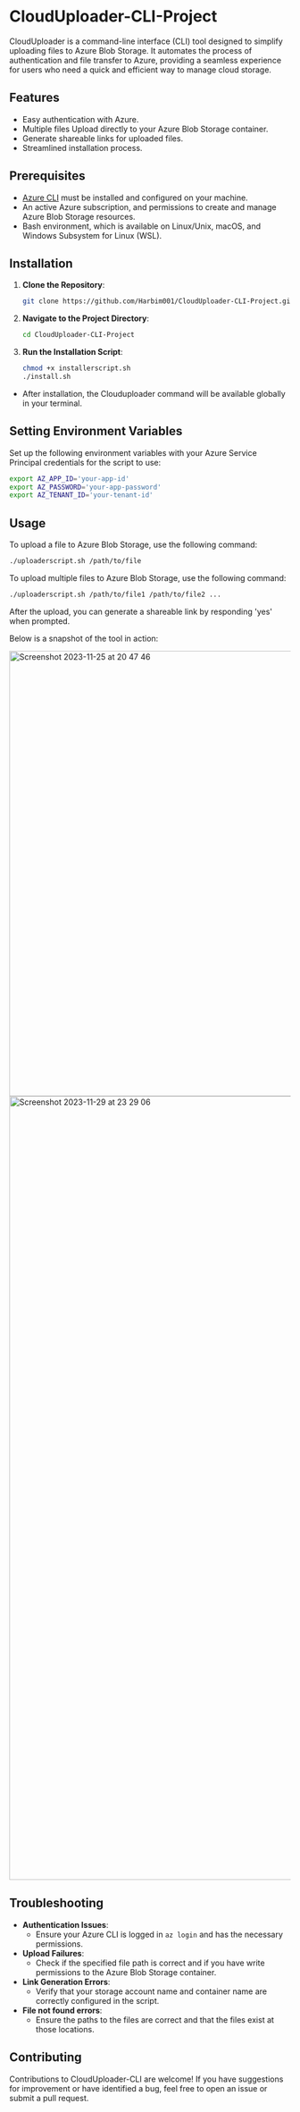 # CloudUploader-CLI-Project

CloudUploader is a command-line interface (CLI) tool designed to simplify uploading files to Azure Blob Storage. It automates the process of authentication and file transfer to Azure, providing a seamless experience for users who need a quick and efficient way to manage cloud storage.

## Features

- Easy authentication with Azure.
- Multiple files Upload directly to your Azure Blob Storage container.
- Generate shareable links for uploaded files.
- Streamlined installation process.

## Prerequisites

- [Azure CLI](https://docs.microsoft.com/cli/azure/install-azure-cli) must be installed and configured on your machine.
- An active Azure subscription, and permissions to create and manage Azure Blob Storage resources.
- Bash environment, which is available on Linux/Unix, macOS, and Windows Subsystem for Linux (WSL).

## Installation

1. **Clone the Repository**:
   ```bash
   git clone https://github.com/Harbim001/CloudUploader-CLI-Project.git
   ```
2. **Navigate to the Project Directory**:
   ```bash
   cd CloudUploader-CLI-Project
   ```
3. **Run the Installation Script**:
   ```bash
   chmod +x installerscript.sh
   ./install.sh

- After installation, the Clouduploader command will be available globally in your terminal.

## Setting Environment Variables

Set up the following environment variables with your Azure Service Principal credentials for the script to use:

```bash
export AZ_APP_ID='your-app-id'
export AZ_PASSWORD='your-app-password'
export AZ_TENANT_ID='your-tenant-id'
```

## Usage 

To upload a file to Azure Blob Storage, use the following command:

```bash
./uploaderscript.sh /path/to/file
```
To upload multiple files to Azure Blob Storage, use the following command:

```bash
./uploaderscript.sh /path/to/file1 /path/to/file2 ...
```

After the upload, you can generate a shareable link by responding 'yes' when prompted. 

Below is a snapshot of the tool in action:

<img width="797" alt="Screenshot 2023-11-25 at 20 47 46" src="https://github.com/Harbim001/CloudUploader-CLI-Project/assets/98036782/fa91ea2c-5d8d-45df-a141-221c3bc23051">

<img width="1403" alt="Screenshot 2023-11-29 at 23 29 06" src="https://github.com/Harbim001/CloudUploader-CLI-Project/assets/98036782/1b0aba52-4dea-44c3-b2b5-856503d4017e">



## Troubleshooting

- **Authentication Issues**:
   - Ensure your Azure CLI is logged in `az login` and has the necessary permissions.
- **Upload Failures**:
   - Check if the specified file path is correct and if you have write permissions to the Azure Blob Storage container.
- **Link Generation Errors**:
   - Verify that your storage account name and container name are correctly configured in the script.
- **File not found errors**:
   - Ensure the paths to the files are correct and that the files exist at those locations.

## Contributing

Contributions to CloudUploader-CLI are welcome! If you have suggestions for improvement or have identified a bug, feel free to open an issue or submit a pull request.
